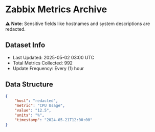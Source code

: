 # Zabbix Metrics Archive

⚠️ **Note**: Sensitive fields like hostnames and system descriptions are redacted.

## Dataset Info
- Last Updated: 2025-05-02 03:00 UTC
- Total Metrics Collected: 992
- Update Frequency: Every (1) hour

## Data Structure
```json
{
    "host": "redacted",
    "metric": "CPU Usage",
    "value": "12.5",
    "units": "%",
    "timestamp": "2024-05-21T12:00:00"
}
```
